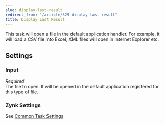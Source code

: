 ```yaml
---
slug: display-last-result
redirect_from: "/article/329-display-last-result"
title: Display Last Result
---
```

This task will open a file in the default application handler. For example, it will load a CSV file into Excel, XML files will open in Internet Explorer etc.

## Settings
### Input
_Required_  
The file to open. It will be opened in the default application registered for this type of file.

### Zynk Settings
See [Common Task Settings](common-task-settings)